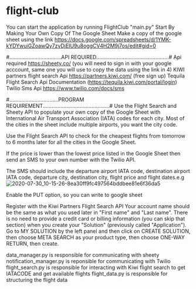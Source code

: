 # flight-club
You can start the application by running FlightClub "main.py"
Start By Making Your Own Copy Of The Google Sheet 
Make a copy of the google sheet using the link https://docs.google.com/spreadsheets/d/1YMK-kYDYwuiGZoawQy7zyDjEIU9u8oggCV4H2M9j7os/edit#gid=0

#...................................API REQUIRED.................................................#
Api required https://sheety.co/ (you will need to sign in with your google acccount, same one you will use to copy the data using the link in 4)
KIWI partners flight search Api https://partners.kiwi.com/ (free sign up)
Tequila Flight Search Api Documentation (https://tequila.kiwi.com/portal/login)
Twilio Sms Api https://www.twilio.com/docs/sms

#.................................PROGRAM REQUIREMENT.............................................#
Use the Flight Search and Sheety API to populate your own copy of the Google Sheet with International Air Transport Association (IATA) codes for each city. Most of the cities in the sheet include multiple airports, you want the city code.

Use the Flight Search API to check for the cheapest flights from tomorrow to 6 months later for all the cities in the Google Sheet.

If the price is lower than the lowest price listed in the Google Sheet then send an SMS to your own number with the Twilio API.

The SMS should include the departure airport IATA code, destination airport IATA code, departure city, destination city, flight price and flight dates.e.g
![2020-07-30_10-15-26-8ea30ff9fc497564bddbee81e6f36da5](https://user-images.githubusercontent.com/88582897/174786945-b7622790-7e08-456b-a93a-382f23f755fb.png)


Enable the PUT option, so you can write to google sheet

Register with the Kiwi Partners Flight Search API
Your account name should be the same as what you used later in "First name" and "Last name".
There is no need to provide a credit card or billing information (you can skip that section) when you create your "Solution" (previously called "Application").
Go to MY SOLUTION by the left panel and then click on CREATE SOLUTION, then choose META SEARCH as your product type, then choose ONE-WAY RETURN, then create.

data_manager.py is responsible for communicating with sheety
notification_manager.py is reponsible for communicating with Twilio
flight_search.py is responsible for interacting with Kiwi flight search to get IATACODE and get available flights
flight_data.py is responsible for structuring the flight data


